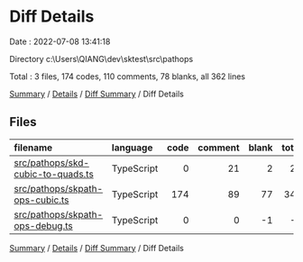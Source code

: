 # Diff Details

Date : 2022-07-08 13:41:18

Directory c:\\Users\\QIANG\\dev\\sktest\\src\\pathops

Total : 3 files,  174 codes, 110 comments, 78 blanks, all 362 lines

[Summary](results.md) / [Details](details.md) / [Diff Summary](diff.md) / Diff Details

## Files
| filename | language | code | comment | blank | total |
| :--- | :--- | ---: | ---: | ---: | ---: |
| [src/pathops/skd-cubic-to-quads.ts](/src/pathops/skd-cubic-to-quads.ts) | TypeScript | 0 | 21 | 2 | 23 |
| [src/pathops/skpath-ops-cubic.ts](/src/pathops/skpath-ops-cubic.ts) | TypeScript | 174 | 89 | 77 | 340 |
| [src/pathops/skpath-ops-debug.ts](/src/pathops/skpath-ops-debug.ts) | TypeScript | 0 | 0 | -1 | -1 |

[Summary](results.md) / [Details](details.md) / [Diff Summary](diff.md) / Diff Details
